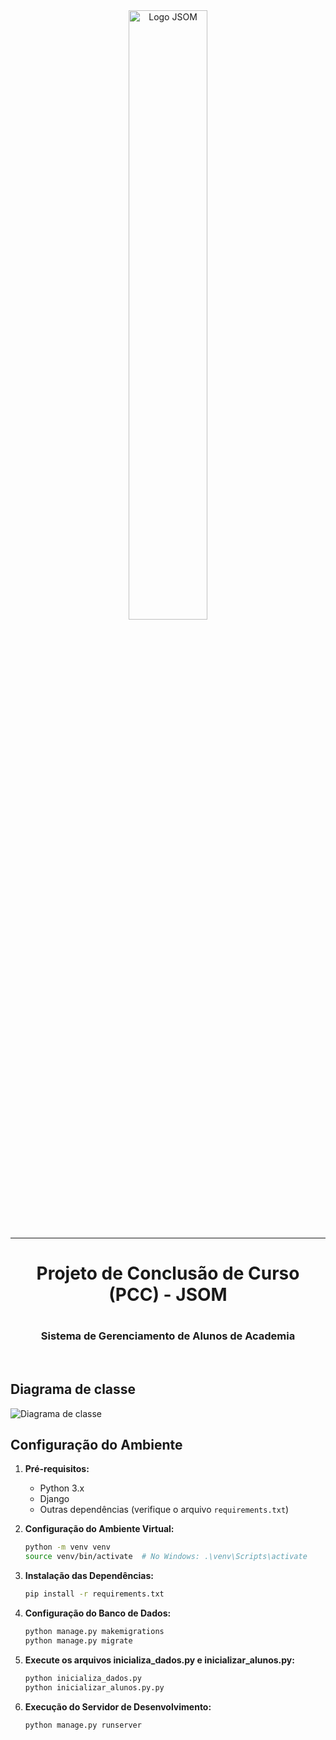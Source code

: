 <div align="center">
    <img src="https://github.com/JSOM-Grupo-PCC/PrePCC_JSOM_/assets/115905335/f215246a-a4a2-44cc-826e-ceda69ef84a5" alt="Logo JSOM" width="50%">
</div>
<hr>
<h1 align="center">Projeto de Conclusão de Curso (PCC) - JSOM<h1>
<h3 align="center">Sistema de Gerenciamento de Alunos de Academia</h3>
<br> 
  
## Diagrama de classe
![Diagrama de classe](https://github.com/JSOM-Grupo-PCC/PCC_JSOM/assets/115905335/bb7f0da8-2d8e-4270-adc7-94f7ee66e79d)


<!--## Diagrama Caso de Uso
![Caso de Uso](https://github.com/JSOM-Grupo-PCC/PrePCC_JSOM_/assets/115905335/50206489-0ab5-4f2a-b6a5-8d9334d95e3d)


## Diagrama Entidade de Relacionamentos 
![Entidade de Relacionamentos](https://github.com/JSOM-Grupo-PCC/PrePCC_JSOM_/assets/115905335/db2f5622-ccba-4ad3-ae5f-b3a58fa8722c) -->

## Configuração do Ambiente

1. **Pré-requisitos:**
   - Python 3.x
   - Django
   - Outras dependências (verifique o arquivo `requirements.txt`)

2. **Configuração do Ambiente Virtual:**
   ```bash
   python -m venv venv
   source venv/bin/activate  # No Windows: .\venv\Scripts\activate

3. **Instalação das Dependências:**
    ````bash
   pip install -r requirements.txt
   
4. **Configuração do Banco de Dados:**
    ````bash
   python manage.py makemigrations
   python manage.py migrate
5. **Execute os arquivos inicializa_dados.py e inicializar_alunos.py:**
    ````bash
   python inicializa_dados.py
   python inicializar_alunos.py.py
6. **Execução do Servidor de Desenvolvimento:**
    ````bash
   python manage.py runserver
